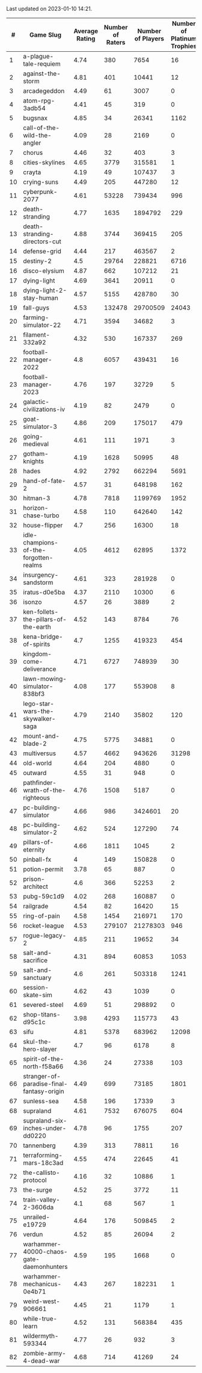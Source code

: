 Last updated on 2023-01-10 14:21.


|#|Game Slug|Average Rating|Number of Raters|Number of Players|Number of Platinum Trophies|Max Rarity (%)|
|---|---|---|---|---|---|---|
|1|a-plague-tale-requiem|4.74|380|7654|16|91|
|2|against-the-storm|4.81|401|10441|12|36|
|3|arcadegeddon|4.49|61|3007|0|91|
|4|atom-rpg-3adb54|4.41|45|319|0|98|
|5|bugsnax|4.85|34|26341|1162|97|
|6|call-of-the-wild-the-angler|4.09|28|2169|0|60|
|7|chorus|4.46|32|403|3|86|
|8|cities-skylines|4.65|3779|315581|1|72|
|9|crayta|4.19|49|107437|3|23|
|10|crying-suns|4.49|205|447280|12|66|
|11|cyberpunk-2077|4.61|53228|739434|996|65|
|12|death-stranding|4.77|1635|1894792|229|91|
|13|death-stranding-directors-cut|4.88|3744|369415|205|91|
|14|defense-grid|4.44|217|463567|2|80|
|15|destiny-2|4.5|29764|228821|6716|94|
|16|disco-elysium|4.87|662|107212|21|28|
|17|dying-light|4.69|3641|20911|0|95|
|18|dying-light-2-stay-human|4.57|5155|428780|30|6|
|19|fall-guys|4.53|132478|29700509|24043|9|
|20|farming-simulator-22|4.71|3594|34682|3|77|
|21|filament-332a92|4.32|530|167337|269|93|
|22|football-manager-2022|4.8|6057|439431|16|49|
|23|football-manager-2023|4.76|197|32729|5|80|
|24|galactic-civilizations-iv|4.19|82|2479|0|79|
|25|goat-simulator-3|4.86|209|175017|479|91|
|26|going-medieval|4.61|111|1971|3|67|
|27|gotham-knights|4.19|1628|50995|48|25|
|28|hades|4.92|2792|662294|5691|89|
|29|hand-of-fate-2|4.57|31|648198|162|72|
|30|hitman-3|4.78|7818|1199769|1952|47|
|31|horizon-chase-turbo|4.58|110|642640|142|88|
|32|house-flipper|4.7|256|16300|18|94|
|33|idle-champions-of-the-forgotten-realms|4.05|4612|62895|1372|2|
|34|insurgency-sandstorm|4.61|323|281928|0|6|
|35|iratus-d0e5ba|4.37|2110|10300|6|85|
|36|isonzo|4.57|26|3889|2|58|
|37|ken-follets-the-pillars-of-the-earth|4.52|143|8784|76|45|
|38|kena-bridge-of-spirits|4.7|1255|419323|454|94|
|39|kingdom-come-deliverance|4.71|6727|748939|30|30|
|40|lawn-mowing-simulator-838bf3|4.08|177|553908|8|85|
|41|lego-star-wars-the-skywalker-saga|4.79|2140|35802|120|97|
|42|mount-and-blade-2|4.75|5775|34881|0|24|
|43|multiversus|4.57|4662|943626|31298|76|
|44|old-world|4.64|204|4880|0|83|
|45|outward|4.55|31|948|0|72|
|46|pathfinder-wrath-of-the-righteous|4.76|1508|5187|0|50|
|47|pc-building-simulator|4.66|986|3424601|20|48|
|48|pc-building-simulator-2|4.62|524|127290|74|75|
|49|pillars-of-eternity|4.66|1811|1045|2|81|
|50|pinball-fx|4|149|150828|0|85|
|51|potion-permit|3.78|65|887|0|98|
|52|prison-architect|4.6|366|52253|2|30|
|53|pubg-59c1d9|4.02|268|160887|0|73|
|54|railgrade|4.54|82|16420|15|98|
|55|ring-of-pain|4.58|1454|216971|170|96|
|56|rocket-league|4.53|279107|21278303|946|77|
|57|rogue-legacy-2|4.85|211|19652|34|3|
|58|salt-and-sacrifice|4.31|894|60853|1053|91|
|59|salt-and-sanctuary|4.6|261|503318|1241|83|
|60|session-skate-sim|4.62|43|1039|0|27|
|61|severed-steel|4.69|51|298892|0|8|
|62|shop-titans-d95c1c|3.98|4293|115773|43|97|
|63|sifu|4.81|5378|683962|12098|96|
|64|skul-the-hero-slayer|4.7|96|6178|8|96|
|65|spirit-of-the-north-f58a66|4.36|24|27338|103|65|
|66|stranger-of-paradise-final-fantasy-origin|4.49|699|73185|1801|98|
|67|sunless-sea|4.58|196|17339|3|36|
|68|supraland|4.61|7532|676075|604|99|
|69|supraland-six-inches-under-dd0220|4.78|96|1755|207|99|
|70|tannenberg|4.39|313|78811|16|88|
|71|terraforming-mars-18c3ad|4.55|474|22645|41|45|
|72|the-callisto-protocol|4.16|32|10886|1|93|
|73|the-surge|4.52|25|3772|11|94|
|74|train-valley-2-3606da|4.1|68|567|1|89|
|75|unrailed-e19729|4.64|176|509845|2|8|
|76|verdun|4.52|85|26094|2|75|
|77|warhammer-40000-chaos-gate-daemonhunters|4.59|195|1668|0|76|
|78|warhammer-mechanicus-0e4b71|4.43|267|182231|1|25|
|79|weird-west-906661|4.45|21|1179|1|85|
|80|while-true-learn|4.52|131|568384|435|93|
|81|wildermyth-593344|4.77|26|932|3|16|
|82|zombie-army-4-dead-war|4.68|714|41269|24|67|
